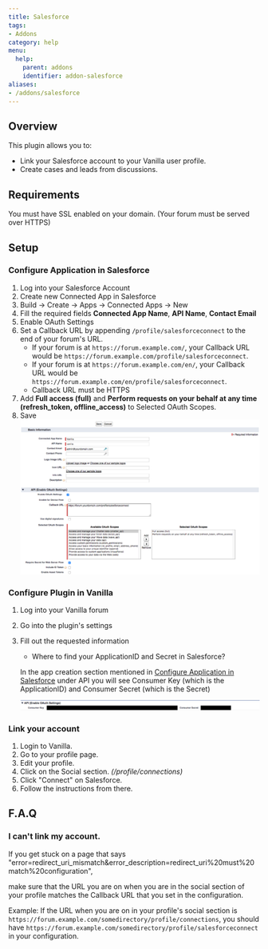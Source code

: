 ```yaml
---
title: Salesforce
tags:
- Addons
category: help
menu:
  help:
    parent: addons
    identifier: addon-salesforce
aliases:
- /addons/salesforce
---
```


## Overview

This plugin allows you to:

- Link your Salesforce account to your Vanilla user profile.
- Create cases and leads from discussions.

## Requirements

You must have SSL enabled on your domain. (Your forum must be served over HTTPS)

## Setup

### Configure Application in Salesforce

1. Log into your Salesforce Account
1. Create new Connected App in Salesforce
  1. Build -> Create -> Apps -> Connected Apps -> New
  1. Fill the required fields **Connected App Name**, **API Name**, **Contact Email**
  1. Enable OAuth Settings
  1. Set a Callback URL by appending `/profile/salesforceconnect` to the end of your forum's URL.
     - If your forum is at `https://forum.example.com/`, your Callback URL would be `https://forum.example.com/profile/salesforceconnect`.
     - If your forum is at `https://forum.example.com/en/`, your Callback URL would be `https://forum.example.com/en/profile/salesforceconnect`.
     - Callback URL must be HTTPS
  1. Add **Full access (full)** and **Perform requests on your behalf at any time (refresh_token, offline_access)** to Selected OAuth Scopes.
  1. Save ![](/img/help/addons/salesforce/app_create.png)

### Configure Plugin in Vanilla

1. Log into your Vanilla forum
1. Go into the plugin's settings
1. Fill out the requested information
    - Where to find your ApplicationID and Secret in Salesforce?

    In the app creation section mentioned in [Configure Application in Salesforce](#configure-application-in-salesforce) under API you will see
    Consumer Key (which is the ApplicationID) and Consumer Secret (which is the Secret)

    ![](/img/help/addons/salesforce/key_secret.png)

### Link your account

1. Login to Vanilla.
1. Go to your profile page.
1. Edit your profile.
1. Click on the Social section. *(/profile/connections)*
1. Click "Connect" on Salesforce.
1. Follow the instructions from there.

## F.A.Q

### I can't link my account.

If you get stuck on a page that says "error=redirect_uri_mismatch&error_description=redirect_uri%20must%20match%20configuration",

make sure that the URL you are on when you are in the social section of your profile matches the Callback URL that you set in the configuration.

Example: If the URL when you are on in your profile's social section is `https://forum.example.com/somedirectory/profile/connections`,
you should have `https://forum.example.com/somedirectory/profile/salesforceconnect` in your configuration.
